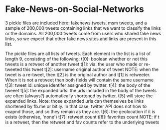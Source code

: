 # Fake-News-on-Social-Networks

3 pickle files are included here: fakenews tweets, msm tweets, and a sample of 200,000 tweets containing links that we want to classify the links or the domains. All 200,000 tweets come from users who shared fake news links, so we expect that other fake news sites and links are present in this list.

The pickle files are all lists of tweets. Each element in the list is a list of length 9, consisting of the following:
  t[0]: boolean whether or not this tweets is a retweet of another tweet
  t[1]: via: the user who made or re-tweeted this tweet
  t[2]: username original author of tweet
  NOTE: when the tweet is a re-tweet, then t[2] is the original author and t[1] is retweeter. When it is not a retweet then both fields will contain the same username
  t[3]: tweet id: unique identifer assigned by twitter.
  t[4]: the body of the tweeet
  t[5]: the expanded urls: the urls included in the body of the tweets are often (always?) automatically shortened by twitter. t[5] will store the expanded links. Note: those expanded urls can themselves be links shortened by fb.me or bit.ly. In that case, twitter API does not how to exapnd those, and so they remain as they are.
  t[6]: the geolocation if it is exists (otherwise, 'none')
  t[7]: retweet count
  t[8]: favorites count
  NOTE: if t is a retweet, then the retweet and fav counts refer to the underlying tweets
  
  
  
  

